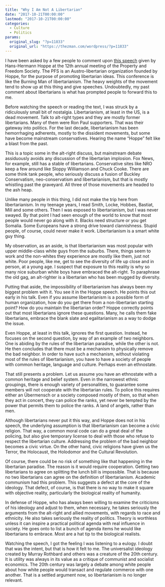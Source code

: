 ```yaml
---
title: "Why I Am Not A Libertarian"
date: "2017-10-21T00:00:00"
lastmod: "2017-10-21T00:00:00"
categories:
  - Culture
  - Politics
params:
  original_slug: "?p=11833"
  original_url: "https://thezman.com/wordpress/?p=11833"
---
```


I have been asked by a few people to comment upon [this
speech](http://www.vdare.com/articles/hans-hoppe-libertarianism-the-alt-right-and-antifa-a-libertarian-strategy-for-social-change?content=only%20fake%20libertarians.)
given by Hans-Hermann Hoppe at the 12th annual meeting of the Property
and Freedom Society. The PFS is an Austro-libertarian organization
founded by Hoppe, for the purpose of promoting libertarian ideas. This
conference is like the Burning Man of libertarianism. The heavy weights
of the movement tend to show up at this thing and give speeches.
Undoubtedly, my past comment about libertarians is what has prompted
people to forward this to me.

Before watching the speech or reading the text, I was struck by a
ridiculously small bit of nostalgia. Libertarianism, at least in the US,
is a dead movement. Talk to alt-right types and they are mostly former
libertarians. Many of them were Ron Paul supporters. That was their
gateway into politics. For the last decade, libertarianism has been
hemorrhaging adherents, mostly to the dissident movements, but some have
become mainstream conservatives. Hearing the name “Hoppe” felt like a
blast from the past.

This is a topic some in the alt-right discuss, but mainstream debate
assiduously avoids any discussion of the libertarian implosion. Fox
News, for example, still has a stable of libertarians. Conservative
sites like NRO keep a few around like Sloppy Williamson and Chuck Cooke.
There are some think tank people, who seriously discuss a fusion of
Buckley Conservatism, neo-conservatism and libertarianism, but that is
mostly whistling past the graveyard. All three of those movements are
headed to the ash heap.

Unlike many people in this thing, I did not make the trip here from
libertarianism. In my teenage years, I read Smith, Locke, Hobbes,
Bastiat, Mill and some others. Then I was exposed to libertarianism, but
I was never swayed. By that point I had seen enough of the world to know
that most people would never go along with it. Blacks need structure or
you get Somalia. Some Europeans have a strong drive toward clannishness.
Stupid people, of course, could never make it work. Libertarianism is a
smart white guy thing.

My observation, as an aside, is that libertarianism was most popular
with upper middle-class white guys from the suburbs. There, things seem
to work and the non-whites they experience are mostly like them, just
not white. Poor people, like me, get to see the diversity of life up
close and in person, at a young age. I suspect that exposure to this
reality is why so many nice suburban white boys have embraced the
alt-right. To paraphrase the old gag, an alt-righter is a libertarian
who has been mugged by diversity.

Putting that aside, the impossibility of libertarianism has always been
my biggest problem with it. You see it in the Hoppe speech. He points
this out early in his talk. Even if you assume libertarianism is a
possible form of human organization, how do you get there from a
non-libertarian starting point? How do you maintain the libertarian
order? Hoppe correctly points out that most libertarians ignore these
questions. Many, he calls them fake libertarians, embrace the blank
slate and egalitarianism as a way to dodge the issue.

Even Hoppe, at least in this talk, ignores the first question. Instead,
he focuses on the second question, by way of an example of two
neighbors. One is abiding by the rules of the libertarian paradise,
while the other is not. He then concludes that there must be a mechanism
to physically remove the bad neighbor. In order to have such a
mechanism, without violating most of the rules of libertarianism, you
have to have a society of people with common heritage, language and
culture. Perhaps even an ethnostate.

That still presents a problem. Let us assume you have an ethnostate with
a common heritage and belief system. Even in the narrowest ethnic
groupings, there is enough variety of personalities, to guarantee some
members will not cooperate with the libertarian rules. To police this
requires either an Übermensch or a society composed mostly of them, so
that when they act in concert, they can police the ranks, yet never be
tempted by the power that permits them to police the ranks. A land of
angels, rather than men.

Although libertarians never put it this way, and Hoppe does not in his
speech, the underlying assumption is that libertarianism can become a
civic religion. That way, a common moral code can do a great deal of the
policing, but also give temporary license to deal with those who refuse
to respect the libertarian culture. Addressing the problem of the bad
neighbor becomes a civic virtue. On the other hand, civic religions have
given us the Terror, the Holocaust, the Holodomor and the Cultural
Revolution.

Of course, there could be no risk of something like that happening in
the libertarian paradise. The reason is it would require cooperation.
Getting two libertarians to agree on splitting the lunch bill is
impossible. That is because no two libertarians can agree on the
definition of libertarianism. Academic communism had this problem. This
suggests a defect at the core of the ideology. That defect, of course,
is that there is no way to make it square with objective reality,
particularly the biological reality of humanity.

In defense of Hoppe, who has always been willing to examine the
criticisms of his ideology and adjust to them, when necessary, he takes
seriously the arguments from the alt-right and allied movements, with
regards to race and ethnicity. He also takes seriously the reality of
politics. Theory is worthless unless it can inspire a practical
political agenda with real influence in society. He goes onto to list a
bunch of agenda items he would like libertarians to embrace. Most are a
hat tip to the biological realists.

Watching the speech, I got the feeling I was listening to a eulogy. I
doubt that was the intent, but that is how it felt to me. The
universalist ideology created by Murray Rothbard and others was a
creature of the 20th century. It is utility was always in its value as a
critique of communist and socialist economics. The 20th century was
largely a debate among white people about how white people would
transact and regulate commerce with one another. That is a settled
argument now, so libertarianism is no longer relevant.
